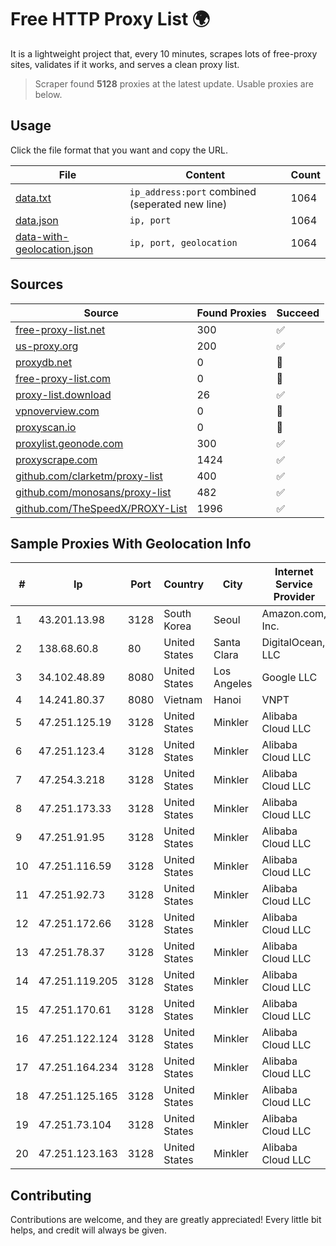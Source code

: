 
# Free HTTP Proxy List 🌍

It is a lightweight project that, every 10 minutes, scrapes lots of free-proxy sites, validates if it works, and serves a clean proxy list.


> Scraper found **5128** proxies at the latest update. Usable proxies are below.

## Usage

Click the file format that you want and copy the URL.


|File|Content|Count|
|----|-------|-----|
|[data.txt](https://raw.githubusercontent.com/themiralay/Proxy-List-World/master/data.txt)|`ip_address:port` combined (seperated new line)|1064|
|[data.json](https://raw.githubusercontent.com/themiralay/Proxy-List-World/master/data.json)|`ip, port`|1064|
|[data-with-geolocation.json](https://raw.githubusercontent.com/themiralay/Proxy-List-World/master/data-with-geolocation.json)|`ip, port, geolocation`|1064|

## Sources

|Source|Found Proxies|Succeed|
|------|-------------|-------|
|[free-proxy-list.net](https://free-proxy-list.net)|300|✅|
|[us-proxy.org](https://www.us-proxy.org)|200|✅|
|[proxydb.net](http://proxydb.net)|0|🚫|
|[free-proxy-list.com](https://free-proxy-list.com/?page=&port=&type%5B%5D=http&type%5B%5D=https&up_time=0&search=Search)|0|🚫|
|[proxy-list.download](https://www.proxy-list.download/HTTP)|26|✅|
|[vpnoverview.com](https://vpnoverview.com/privacy/anonymous-browsing/free-proxy-servers)|0|🚫|
|[proxyscan.io](https://www.proxyscan.io)|0|🚫|
|[proxylist.geonode.com](https://proxylist.geonode.com/api/proxy-list?limit=300&page=1&sort_by=lastChecked&sort_type=desc&protocols=http,https)|300|✅|
|[proxyscrape.com](https://api.proxyscrape.com/v2/?request=displayproxies&protocol=http&timeout=10000&country=all&ssl=all&anonymity=all)|1424|✅|
|[github.com/clarketm/proxy-list](https://raw.githubusercontent.com/clarketm/proxy-list/master/proxy-list-raw.txt)|400|✅|
|[github.com/monosans/proxy-list](https://raw.githubusercontent.com/monosans/proxy-list/main/proxies/http.txt)|482|✅|
|[github.com/TheSpeedX/PROXY-List](https://raw.githubusercontent.com/TheSpeedX/PROXY-List/master/http.txt)|1996|✅|


## Sample Proxies With Geolocation Info

|#|Ip|Port|Country|City|Internet Service Provider|
|-|--|----|-------|----|-------------------------|
|1|43.201.13.98|3128|South Korea|Seoul|Amazon.com, Inc.|
|2|138.68.60.8|80|United States|Santa Clara|DigitalOcean, LLC|
|3|34.102.48.89|8080|United States|Los Angeles|Google LLC|
|4|14.241.80.37|8080|Vietnam|Hanoi|VNPT|
|5|47.251.125.19|3128|United States|Minkler|Alibaba Cloud LLC|
|6|47.251.123.4|3128|United States|Minkler|Alibaba Cloud LLC|
|7|47.254.3.218|3128|United States|Minkler|Alibaba Cloud LLC|
|8|47.251.173.33|3128|United States|Minkler|Alibaba Cloud LLC|
|9|47.251.91.95|3128|United States|Minkler|Alibaba Cloud LLC|
|10|47.251.116.59|3128|United States|Minkler|Alibaba Cloud LLC|
|11|47.251.92.73|3128|United States|Minkler|Alibaba Cloud LLC|
|12|47.251.172.66|3128|United States|Minkler|Alibaba Cloud LLC|
|13|47.251.78.37|3128|United States|Minkler|Alibaba Cloud LLC|
|14|47.251.119.205|3128|United States|Minkler|Alibaba Cloud LLC|
|15|47.251.170.61|3128|United States|Minkler|Alibaba Cloud LLC|
|16|47.251.122.124|3128|United States|Minkler|Alibaba Cloud LLC|
|17|47.251.164.234|3128|United States|Minkler|Alibaba Cloud LLC|
|18|47.251.125.165|3128|United States|Minkler|Alibaba Cloud LLC|
|19|47.251.73.104|3128|United States|Minkler|Alibaba Cloud LLC|
|20|47.251.123.163|3128|United States|Minkler|Alibaba Cloud LLC|



## Contributing

Contributions are welcome, and they are greatly appreciated! Every
little bit helps, and credit will always be given.

